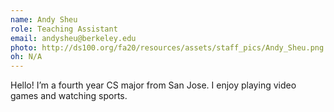 ```yaml
---
name: Andy Sheu
role: Teaching Assistant
email: andysheu@berkeley.edu
photo: http://ds100.org/fa20/resources/assets/staff_pics/Andy_Sheu.png
oh: N/A
---
```


Hello! I’m a fourth year CS major from San Jose. I enjoy playing video games and watching sports.
